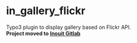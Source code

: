 in_gallery_flickr
=================
Typo3 plugin to display gallery based on Flickr API.  
**Project moved to [Inouit Gitlab](http://git.inouit.com/plugins/in_gallery_flickr)**
